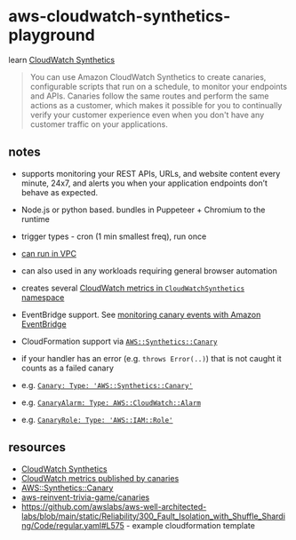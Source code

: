 # aws-cloudwatch-synthetics-playground

learn [CloudWatch Synthetics](https://docs.aws.amazon.com/AmazonCloudWatch/latest/monitoring/CloudWatch_Synthetics_Canaries.html)

> You can use Amazon CloudWatch Synthetics to create canaries, configurable scripts that run on a schedule, to monitor your endpoints and APIs. Canaries follow the same routes and perform the same actions as a customer, which makes it possible for you to continually verify your customer experience even when you don't have any customer traffic on your applications.

## notes

* supports monitoring your REST APIs, URLs, and website content every minute, 24x7, and alerts you when your application endpoints don’t behave as expected.
* Node.js or python based.  bundles in Puppeteer + Chromium to the runtime
* trigger types - cron (1 min smallest freq), run once
* [can run in VPC](https://docs.aws.amazon.com/AmazonCloudWatch/latest/monitoring/CloudWatch_Synthetics_Canaries_VPC.html)
* can also used in any workloads requiring general browser automation
* creates several [CloudWatch metrics in `CloudWatchSynthetics` namespace](https://docs.aws.amazon.com/AmazonCloudWatch/latest/monitoring/CloudWatch_Synthetics_Canaries_metrics.html)
* EventBridge support.  See [monitoring canary events with Amazon EventBridge](https://docs.aws.amazon.com/AmazonCloudWatch/latest/monitoring/monitoring-events-eventbridge.html)
* CloudFormation support via [`AWS::Synthetics::Canary`](https://docs.aws.amazon.com/AWSCloudFormation/latest/UserGuide/aws-resource-synthetics-canary.html)
* if your handler has an error (e.g. `throws Error(..)`) that is not caught it counts as a failed canary

* e.g. [`Canary: Type: 'AWS::Synthetics::Canary'`](https://github.com/awslabs/aws-well-architected-labs/blob/main/static/Reliability/300_Fault_Isolation_with_Shuffle_Sharding/Code/regular.yaml#L575)
* e.g. [`CanaryAlarm: Type: AWS::CloudWatch::Alarm`](https://github.com/aws-samples/aws-reinvent-trivia-game/blob/master/canaries/template.yaml#L55)
* e.g. [`CanaryRole: Type: 'AWS::IAM::Role'`](https://github.com/awslabs/aws-well-architected-labs/blob/main/static/Reliability/300_Fault_Isolation_with_Shuffle_Sharding/Code/regular.yaml#L524)

## resources

- [CloudWatch Synthetics](https://docs.aws.amazon.com/AmazonCloudWatch/latest/monitoring/CloudWatch_Synthetics_Canaries.html)
- [CloudWatch metrics published by canaries](https://docs.aws.amazon.com/AmazonCloudWatch/latest/monitoring/CloudWatch_Synthetics_Canaries_metrics.html)
- [AWS::Synthetics::Canary](https://docs.aws.amazon.com/AWSCloudFormation/latest/UserGuide/aws-resource-synthetics-canary.html)
- [aws-reinvent-trivia-game/canaries](https://github.com/aws-samples/aws-reinvent-trivia-game/blob/master/canaries/README.md)
- <https://github.com/awslabs/aws-well-architected-labs/blob/main/static/Reliability/300_Fault_Isolation_with_Shuffle_Sharding/Code/regular.yaml#L575> - example cloudformation template